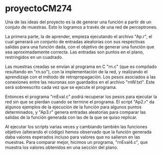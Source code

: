 # proyectoCM274

Una de las ideas del proyecto es la de generar una función a partir de un conjuto de muestras.
Esto lo logramos a través de una red de perceptrones.

La primera parte, la de aprender, empieza ejecutando el archivo "Ap.r", el cual generará un conjunto de entradas aleatorias con sus respectivas salidas para una función dada, con el objetivo de generar una función que sea aproximadamente correcta. Las entradas son puntos en el plano, restringidos en un cuadrado.

Las muestras creadas se envían al programa en C "rn.c" (que es compilado resultando en "rn.so"), con la implementación de la red, y realizando el aprendizaje con el método de retropropagación. Los pesos asociados a las conexiones entre las neuronas son guardados en el archivo "rnW.txt". Este será sobreescrito cada vez que se ejecute el programa.

Entonces el programa "rnEval.c" podrá recuperar los pesos para ejecutar la red sin que se pierdan cuando se termine el programa.
El script "Ap2.r" da algunos ejemplos de la ejecución de la función para algunos puntos determinados, y "Ap3.r" genera entradas aleatorias para comparar las salidas de la función generada con las de la que se quiso replicar.

Al ejecutar los scripts varias veces y cambiando también las funciones objetivo (alterando el código) hemos observado que la función generada daba valores esperados incluso para valores que no salieron en las muestras. Para comparar mejor, hicimos un programa, "rnEval4.c", que muestra los valores obtenidos en una sección del plano.
